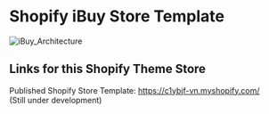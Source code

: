# Shopify iBuy Store Template

![iBuy_Architecture](https://github.com/user-attachments/assets/bd00d15c-6fd9-4085-b0a6-7a30447cb96d)


## Links for this Shopify Theme Store

Published Shopify Store Template: 
https://c1ybjf-vn.myshopify.com/    
(Still under development)

